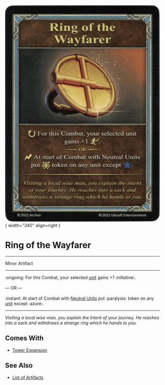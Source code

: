![Ring of the Wayfarer](../assets/artifacts_minor-ring_of_the_wayfarer.webp){ width="340" align=right }

# Ring of the Wayfarer
___
Minor Artifact
___
:ongoing: For this Combat, your selected [unit](../units.md) gains +1 :initiative:.<br><br>— OR —<br><br>:instant: At start of Combat with [Neutral Units](../units.md#neutral) put :paralysis: token on any [unit](../units.md) except :azure:.
___
*Visiting a local wise man, you explain the intent of your journey. He reaches into a sack and withdraws a strange ring which he hands to you.*


## Comes With

- [Tower Expansion](../content.md)


## See Also

- [List of Artifacts](../artifacts.md)
